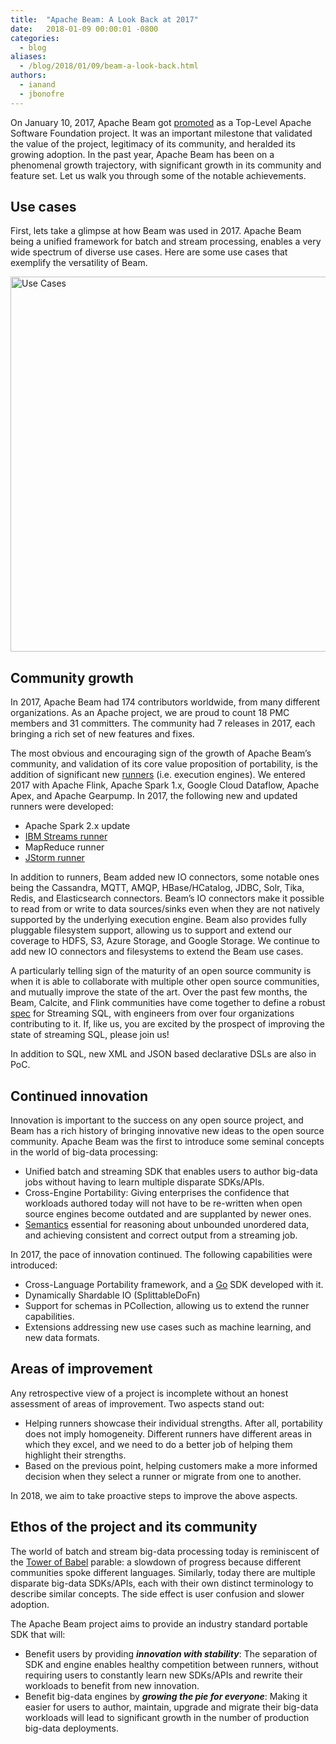 ```yaml
---
title:  "Apache Beam: A Look Back at 2017"
date:   2018-01-09 00:00:01 -0800
categories:
  - blog
aliases:
  - /blog/2018/01/09/beam-a-look-back.html
authors:
  - ianand
  - jbonofre
---
```

<!--
Licensed under the Apache License, Version 2.0 (the "License");
you may not use this file except in compliance with the License.
You may obtain a copy of the License at

http://www.apache.org/licenses/LICENSE-2.0

Unless required by applicable law or agreed to in writing, software
distributed under the License is distributed on an "AS IS" BASIS,
WITHOUT WARRANTIES OR CONDITIONS OF ANY KIND, either express or implied.
See the License for the specific language governing permissions and
limitations under the License.
-->

On January 10, 2017, Apache Beam got [promoted](/blog/2017/01/10/beam-graduates.html)
as a Top-Level Apache Software Foundation project. It was an important milestone
that validated the value of the project, legitimacy of its community, and
heralded its growing adoption. In the past year, Apache Beam has been on a
phenomenal growth trajectory, with significant growth in its community and
feature set. Let us walk you through some of the notable achievements.

<!--more-->

## Use cases

First, lets take a glimpse at how Beam was used in 2017. Apache Beam being a
unified framework for batch and stream processing, enables a very wide spectrum
of diverse use cases. Here are some use cases that exemplify the versatility of
Beam.

<img class="center-block"
     src="/images/blog/2017-look-back/timeline.png"
     alt="Use Cases"
     width="600">

## Community growth

In 2017, Apache Beam had 174 contributors worldwide, from many different
organizations. As an Apache project, we are proud to count 18 PMC members and
31 committers. The community had 7 releases in 2017, each bringing a rich set of
new features and fixes.

The most obvious and encouraging sign of the growth of Apache Beam’s community,
and validation of its core value proposition of portability, is the addition of
significant new [runners](/documentation/runners/capability-matrix/)
(i.e. execution engines). We entered 2017 with Apache Flink, Apache Spark 1.x,
Google Cloud Dataflow, Apache Apex, and Apache Gearpump. In 2017, the following
new and updated runners were developed:

 - Apache Spark 2.x update
 - [IBM Streams runner](https://www.ibm.com/blogs/bluemix/2017/10/streaming-analytics-updates-ibm-streams-runner-apache-beam-2-0/)
 - MapReduce runner
 - [JStorm runner](http://jstorm.io/)

In addition to runners, Beam added new IO connectors, some notable ones being
the Cassandra, MQTT, AMQP, HBase/HCatalog, JDBC, Solr, Tika, Redis, and
Elasticsearch connectors. Beam’s IO connectors make it possible to read from or
write to data sources/sinks even when they are not natively supported by the
underlying execution engine. Beam also provides fully pluggable filesystem
support, allowing us to support and extend our coverage to HDFS, S3, Azure
Storage, and Google Storage. We continue to add new IO connectors and
filesystems to extend the Beam use cases.

A particularly telling sign of the maturity of an open source community is when
it is able to collaborate with multiple other open source communities, and
mutually improve the state of the art. Over the past few months, the Beam,
Calcite, and Flink communities have come together to define a robust [spec](https://docs.google.com/document/d/1wrla8mF_mmq-NW9sdJHYVgMyZsgCmHumJJ5f5WUzTiM/edit)
for Streaming SQL, with engineers from over four organizations contributing to
it. If, like us, you are excited by the prospect of improving the state of
streaming SQL, please join us!

In addition to SQL, new XML and JSON based declarative DSLs are also in PoC.

## Continued innovation

Innovation is important to the success on any open source project, and Beam has
a rich history of bringing innovative new ideas to the open source community.
Apache Beam was the first to introduce some seminal concepts in the world of
big-data processing:

 - Unified batch and streaming SDK that enables users to author big-data jobs
   without having to learn multiple disparate SDKs/APIs.
 - Cross-Engine Portability: Giving enterprises the confidence that workloads
   authored today will not have to be re-written when open source engines become
   outdated and are supplanted by newer ones.
 - [Semantics](https://www.oreilly.com/ideas/the-world-beyond-batch-streaming-101)
   essential for reasoning about unbounded unordered data, and achieving
   consistent and correct output from a streaming job.

In 2017, the pace of innovation continued. The following capabilities were
introduced:

 - Cross-Language Portability framework, and a [Go](https://golang.org/) SDK
   developed with it.
 - Dynamically Shardable IO (SplittableDoFn)
 - Support for schemas in PCollection, allowing us to extend the runner
   capabilities.
 - Extensions addressing new use cases such as machine learning, and new data
   formats.

## Areas of improvement

Any retrospective view of a project is incomplete without an honest assessment
of areas of improvement. Two aspects stand out:

 - Helping runners showcase their individual strengths. After all, portability
   does not imply homogeneity. Different runners have different areas in which
   they excel, and we need to do a better job of helping them highlight their
   strengths.
 - Based on the previous point, helping customers make a more informed decision
   when they select a runner or migrate from one to another.

In 2018, we aim to take proactive steps to improve the above aspects.

## Ethos of the project and its community

The world of batch and stream big-data processing today is reminiscent of the
[Tower of Babel](https://en.wikipedia.org/wiki/Tower_of_Babel) parable: a
slowdown of progress because different communities spoke different languages.
Similarly, today there are multiple disparate big-data SDKs/APIs, each with
their own distinct terminology to describe similar concepts. The side effect is
user confusion and slower adoption.

The Apache Beam project aims to provide an industry standard portable SDK that
will:

 - Benefit users by providing ***innovation with stability***: The separation of
   SDK and engine enables healthy competition between runners, without requiring
   users to constantly learn new SDKs/APIs and rewrite their workloads to
   benefit from new innovation.
 - Benefit big-data engines by ***growing the pie for everyone***: Making it
   easier for users to author, maintain, upgrade and migrate their big-data
   workloads will lead to significant growth in the number of production
   big-data deployments.

